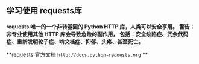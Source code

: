 ## 学习使用 requests库

**requests 唯一的一个非转基因的 Python HTTP 库，人类可以安全享用。**
**警告：非专业使用其他 HTTP 库会导致危险的副作用，**
**包括：安全缺陷症、冗余代码症、重新发明轮子症、啃文档症、抑郁、头疼、甚至死亡。**

**requests 官方文档 `http://docs.python-requests.org` **





